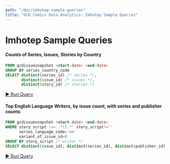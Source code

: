 ```yaml
---
path: "/doc/imhotep-sample-queries"
title: "GCD Comics Data Analytics: Imhotep Sample Queries"
---
```


# Imhotep Sample Queries

#### Counts of Series, Issues, Stories by Country
<a name="q1"></a>

```sql
FROM gcdissuesnapshot <start-date> <end-date>
GROUP BY series_country_code
SELECT distinct(series_id) /* series */,
       distinct(issue_id) /* issues */,
       distinct(story_id) /* stories */
```

<a href="https://imhotep.gcdata.org/iql/q/CTT3AY" target="_blank">▶️ Run Query</a>

#### Top English Language Writers, by issue count, with series and publisher counts
<a name="q2"></a>

```sql
FROM gcdissuesnapshot <start-date> <end-date>
WHERE story_script !=~'.*\?.*' story_script!='' 
      series_language_code='en' 
      variant_of_issue_id=0
GROUP BY story_script /* writer */
SELECT distinct(issue_id), distinct(series_id), distinct(publisher_id)
```

<a href="https://imhotep.gcdata.org/iql/q/AY9RYW" target="_blank">▶️ Run Query</a>
